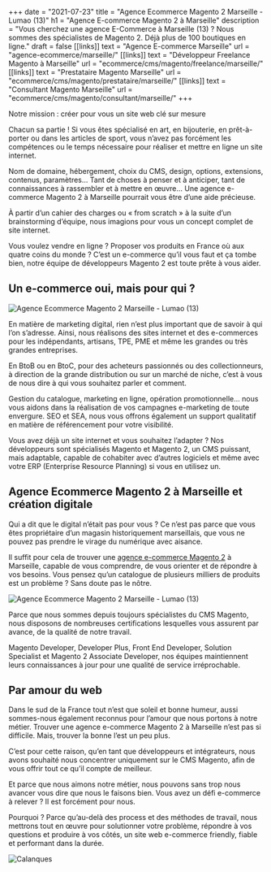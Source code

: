 +++
date = "2021-07-23"
title = "Agence Ecommerce Magento 2 Marseille - Lumao (13)"
h1 = "Agence E-commerce Magento 2 à Marseille"
description = "Vous cherchez une agence E-Commerce à Marseille (13) ? Nous sommes des spécialistes de Magento 2. Déjà plus de 100 boutiques en ligne."
draft = false
[[links]]
    text = "Agence E-commerce Marseille"
    url = "agence-ecommerce/marseille/"
[[links]]
    text = "Développeur Freelance Magento à Marseille"
    url = "ecommerce/cms/magento/freelance/marseille/"
[[links]]
    text = "Prestataire Magento Marseille"
    url = "ecommerce/cms/magento/prestataire/marseille/"
[[links]]
    text = "Consultant Magento Marseille"
    url = "ecommerce/cms/magento/consultant/marseille/"
+++

<p>Notre mission : créer pour vous un site web clé sur mesure</p>
<p>Chacun sa partie ! Si vous êtes spécialisé en art, en bijouterie, en prêt-à-porter ou dans les articles de sport, vous n’avez pas forcément les compétences ou le temps nécessaire pour réaliser et mettre en ligne un site internet.</p>
<p>Nom de domaine, hébergement, choix du CMS, design, options, extensions, contenus, paramètres… Tant de choses à penser et à anticiper, tant de connaissances à rassembler et à mettre en œuvre… Une agence e-commerce Magento 2 à Marseille pourrait vous être d’une aide précieuse.</p>
<p>À partir d’un cahier des charges ou « from scratch » à la suite d’un brainstorming d’équipe, nous imagions pour vous un concept complet de site internet.</p>
<p>Vous voulez vendre en ligne ? Proposer vos produits en France où aux quatre coins du monde ? C’est un e-commerce qu’il vous faut et ça tombe bien, notre équipe de développeurs Magento 2 est toute prête à vous aider.</p>
<h2>Un e-commerce oui, mais pour qui ?</h2>

<img class="animate zoomIn margin-auto" src="/images/ville/paint/marseille/1.jpg" alt="Agence Ecommerce Magento 2 Marseille - Lumao (13)" />

<p>En matière de marketing digital, rien n’est plus important que de savoir à qui l’on s’adresse. Ainsi, nous réalisons des sites internet et des e-commerces pour les indépendants, artisans, TPE, PME et même les grandes ou très grandes entreprises.</p>
<p>En BtoB ou en BtoC, pour des acheteurs passionnés ou des collectionneurs, à direction de la grande distribution ou sur un marché de niche, c’est à vous de nous dire à qui vous souhaitez parler et comment.</p>
<p>Gestion du catalogue, marketing en ligne, opération promotionnelle… nous vous aidons dans la réalisation de vos campagnes e-marketing de toute envergure. SEO et SEA, nous vous offrons également un support qualitatif en matière de référencement pour votre visibilité.</p>
<p>Vous avez déjà un site internet et vous souhaitez l’adapter ? Nos développeurs sont spécialisés Magento et Magento 2, un CMS puissant, mais adaptable, capable de cohabiter avec d’autres logiciels et même avec votre ERP (Enterprise Resource Planning) si vous en utilisez un.</p>
<h2>Agence Ecommerce Magento 2 à Marseille et création digitale</h2>
<p>Qui a dit que le digital n’était pas pour vous ? Ce n’est pas parce que vous êtes propriétaire d’un magasin historiquement marseillais, que vous ne pouvez pas prendre le virage du numérique avec aisance.</p>

Il suffit pour cela de trouver une [agence e-commerce Magento 2](/agence-ecom/) à Marseille, capable de vous comprendre, de vous orienter et de répondre à vos besoins. Vous pensez qu’un catalogue de plusieurs milliers de produits est un problème ? Sans doute pas le nôtre.

<img class="animate zoomIn margin-auto" src="/images/ville/paint/marseille/2.jpg" alt="Agence Ecommerce Magento 2 Marseille - Lumao (13)" />

<p>Parce que nous sommes depuis toujours spécialistes du CMS Magento, nous disposons de nombreuses certifications lesquelles vous assurent par avance, de la qualité de notre travail.</p>
<p>Magento Developer, Developer Plus, Front End Developer, Solution Specialist et Magento 2 Associate Developer, nos équipes maintiennent leurs connaissances à jour pour une qualité de service irréprochable.</p>
<h2>Par amour du web</h2>
<p>Dans le sud de la France tout n’est que soleil et bonne humeur, aussi sommes-nous également reconnus pour l’amour que nous portons à notre métier. Trouver une agence e-commerce Magento 2 à Marseille n’est pas si difficile. Mais, trouver la bonne l’est un peu  plus.</p>
<p>C’est pour cette raison, qu’en tant que développeurs et intégrateurs, nous avons souhaité nous concentrer uniquement sur le CMS Magento, afin de vous offrir tout ce qu’il compte de meilleur.</p>
<p>Et parce que nous aimons notre métier, nous pouvons sans trop nous avancer vous dire que nous le faisons bien. Vous avez un défi e-commerce à relever ? Il est forcément pour nous.</p>
<p>Pourquoi ? Parce qu’au-delà des process et des méthodes de travail, nous mettrons tout en œuvre pour solutionner votre problème, répondre à vos questions et produire à vos côtés, un site web e-commerce friendly, fiable et performant dans la durée.</p> 

<img class="animate zoomIn margin-auto" src="/images/ville/calanque-marseille.jpg" alt="Calanques" />
